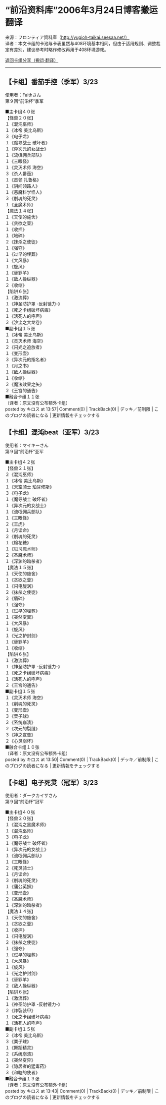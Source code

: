 # “前沿资料库”2006年3月24日博客搬运翻译
来源：フロンティア資料庫（http://yugioh-taikai.seesaa.net/）  
译者：本文卡组的卡池与卡表虽然与408环境基本相同，但由于适用规则、调整裁定有差别，建议参考时略作修改再用于408环境游戏。  

[返回卡组分享（搬运·翻译）](../Deck_Transport.html)  

---

## 【卡组】番茄手控（季军）3/23
使用者：Faithさん  
第９回“前沿杯”季军  

■主卡组４０张  
【怪兽２０张】  
１《混沌巫师》  
１《冰帝 美比乌斯》  
３《电子龙》  
１《魔导战士 破坏者》  
１《异次元的女战士》  
１《流氓佣兵部队》  
１《三眼怪》  
１《灵灭术师 海空》  
３《杀人番茄》  
１《首领 扎鲁格》  
１《阴间领路人》  
１《恶魔科学怪人》  
３《削魂的死灵》  
１《圣魔术师》  
【魔法１４张】  
１《天使的施舍》  
１《贪欲之壶》  
１《收押》  
１《地碎》  
２《抹杀之使徒》  
１《强夺》  
１《过早的埋葬》  
１《大风暴》  
１《旋风》  
１《替罪羊》  
１《敌人操纵器》  
２《收缩》  
【陷阱６张】  
１《激流葬》  
１《神圣防护罩 -反射镜力-》  
１《死之卡组破坏病毒》  
１《活死人的呼声》  
２《沙尘之大龙卷》  
■副卡组１５张  
１《冰帝 美比乌斯》  
１《灵灭术师 海空》  
２《闪光之追放者》  
１《变形壶》  
３《异次元的指名者》  
１《月之书》  
１《敌人操纵器》  
１《收缩》  
２《魔法效果之矢》  
２《王宫的通告》  
■融合卡组１１张  
（译者：原文没有公布额外卡组）  
posted by キロス at 13:57| Comment(0) | TrackBack(0) | デッキ／前制限 | このブログの読者になる | 更新情報をチェックする  



## 【卡组】混沌beat（亚军）3/23
使用者：マイキーさん  
第９回“前沿杯”亚军  

■主卡组４２张  
【怪兽２１张】  
２《混沌巫师》  
１《冰帝 美比乌斯》  
１《天空骑士 珀耳修斯》  
３《电子龙》  
１《魔导战士 破坏者》  
１《异次元的女战士》  
１《流氓佣兵部队》  
１《三眼怪》  
２《王虎》  
１《月读命》  
２《削魂的死灵》  
１《棉花糖》  
１《见习魔术师》  
２《圣魔术师》  
１《深渊的暗杀者》  
【魔法１５张】  
１《天使的施舍》  
１《贪欲之壶》  
１《闪电旋涡》  
２《抹杀之使徒》  
２《盾碎》  
１《强夺》  
１《过早的埋葬》  
１《突然変異》  
１《大风暴》  
１《旋风》  
１《光之护封剑》  
１《替罪羊》  
１《收缩》  
【陷阱６张】  
１《激流葬》  
１《神圣防护罩 -反射镜力-》  
１《死之卡组破坏病毒》  
１《活死人的呼声》  
２《王宫的通告》  
■副卡组１５张  
１《灵灭术师 海空》  
１《削魂的死灵》  
１《变形壶》  
３《栗子球》  
２《系统崩溃》  
２《次元的裂缝》  
３《神之宣告》  
２《心灵崩坏》  
■融合卡组１０张  
（译者：原文没有公布额外卡组）  
posted by キロス at 13:50| Comment(0) | TrackBack(0) | デッキ／前制限 | このブログの読者になる | 更新情報をチェックする  



## 【卡组】电子死灵（冠军）3/23
使用者：ダークカイザさん  
第９回“前沿杯”冠军  

■主卡组４０张  
【怪兽２０张】  
１《混沌之黑魔术师》  
１《混沌巫师》  
３《电子龙》  
１《魔导战士 破坏者》  
１《异次元的女战士》  
１《流氓佣兵部队》  
１《三眼怪》  
２《死灵骑士》  
１《月读命》  
３《削魂的死灵》  
１《蒲公英狮》  
１《变形壶》  
２《圣魔术师》  
１《深渊的暗杀者》  
【魔法１４张】  
１《天使的施舍》  
１《贪欲之壶》  
１《收押》  
１《闪电旋涡》  
２《抹杀之使徒》  
１《强夺》  
１《过早的埋葬》  
１《大风暴》  
１《旋风》  
１《光之护封剑》  
１《替罪羊》  
２《敌人操纵器》  
【陷阱６张】  
１《激流葬》  
１《神圣防护罩 -反射镜力-》  
２《炸裂装甲》  
１《死之卡组破坏病毒》  
１《活死人的呼声》  
■副卡组１５张  
２《冰帝 美比乌斯》  
３《栗子球》  
１《舞蹈精灵》  
２《系统崩溃》  
１《突然变异》  
３《隐居者的猛毒药》  
３《和睦的使者》  
■融合卡组１３张  
（译者：原文没有公布额外卡组）  
posted by キロス at 13:43| Comment(0) | TrackBack(0) | デッキ／前制限 | このブログの読者になる | 更新情報をチェックする  